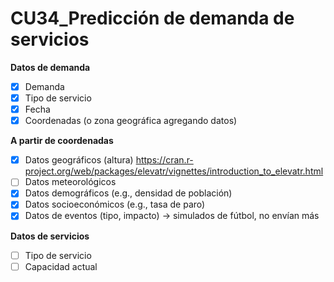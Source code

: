 CU34_Predicción de demanda de servicios
========================================

**Datos de demanda**

- [X] Demanda
- [X] Tipo de servicio
- [X] Fecha
- [X] Coordenadas (o zona geográfica agregando datos)

**A partir de coordenadas**

- [X] Datos geográficos (altura) https://cran.r-project.org/web/packages/elevatr/vignettes/introduction_to_elevatr.html
- [ ] Datos meteorológicos
- [X] Datos demográficos (e.g., densidad de población)
- [X] Datos socioeconómicos (e.g., tasa de paro)
- [X] Datos de eventos (tipo, impacto) -> simulados de fútbol, no envían más

**Datos de servicios**
- [ ] Tipo de servicio
- [ ] Capacidad actual